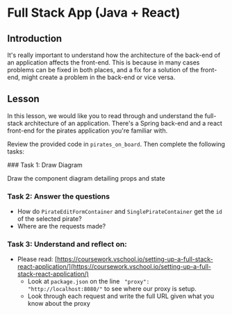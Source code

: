 #  Full Stack App (Java + React)

## Introduction

It's really important to understand how the architecture of the back-end of an application affects the front-end. This is because in many cases problems can be fixed in both places, and a fix for a solution of the front-end, might create a problem in the back-end or vice versa.

## Lesson

In this lesson, we would like you to read through and understand the full-stack architecture of an application.  There's a Spring back-end and a react front-end for the pirates application you're familiar with.

Review the provided code in `pirates_on_board`. Then complete the following tasks:

### Task 1: Draw Diagram

Draw the component diagram detailing props and state
 
### Task 2: Answer the questions
 * How do `PirateEditFormContainer` and `SinglePirateContainer` get the `id` of the selected pirate?
 * Where are the requests made?

### Task 3: Understand and reflect on:

 * Please read: [https://coursework.vschool.io/setting-up-a-full-stack-react-application/](https://coursework.vschool.io/setting-up-a-full-stack-react-application/)
    * Look at `package.json` on the line  ` "proxy": "http://localhost:8080/"` to see where our proxy is setup.
    * Look through each request and write the full URL given what you know about the proxy
